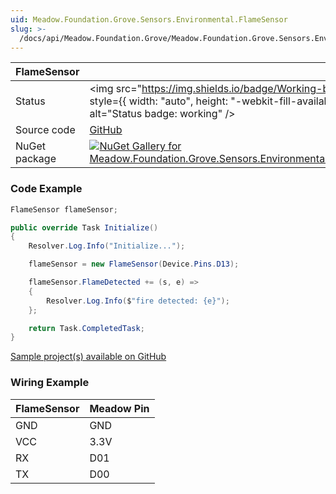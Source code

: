 ```yaml
---
uid: Meadow.Foundation.Grove.Sensors.Environmental.FlameSensor
slug: >-
  /docs/api/Meadow.Foundation.Grove/Meadow.Foundation.Grove.Sensors.Environmental.FlameSensor
---
```


| FlameSensor | |
|--------|--------|
| Status | <img src="https://img.shields.io/badge/Working-brightgreen" style={{ width: "auto", height: "-webkit-fill-available" }} alt="Status badge: working" /> |
| Source code | [GitHub](https://github.com/WildernessLabs/Meadow.Foundation.Grove/tree/main/Source/FlameSensor) |
| NuGet package | <a href="https://www.nuget.org/packages/Meadow.Foundation.Grove.Sensors.Environmental.FlameSensor/" target="_blank"><img src="https://img.shields.io/nuget/v/Meadow.Foundation.Grove.Sensors.Environmental.FlameSensor.svg?label=Meadow.Foundation.Grove.Sensors.Environmental.FlameSensor" alt="NuGet Gallery for Meadow.Foundation.Grove.Sensors.Environmental.FlameSensor" /></a> |

### Code Example

```csharp
FlameSensor flameSensor;

public override Task Initialize()
{
    Resolver.Log.Info("Initialize...");

    flameSensor = new FlameSensor(Device.Pins.D13);

    flameSensor.FlameDetected += (s, e) =>
    {
        Resolver.Log.Info($"fire detected: {e}");
    };

    return Task.CompletedTask;
}

```

[Sample project(s) available on GitHub](https://github.com/WildernessLabs/Meadow.Foundation.Grove/tree/main/Source/FlameSensor/Sample/FlameSensor_Sample)

### Wiring Example

| FlameSensor | Meadow Pin |
|--------|------------|
| GND    | GND        |
| VCC    | 3.3V       |
| RX     | D01        |
| TX     | D00        |
